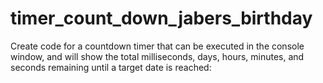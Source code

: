 # timer_count_down_jabers_birthday
Create code for a countdown timer that can be executed in the console window, and will show the total milliseconds, days, hours, minutes, and seconds remaining until a target date is reached:
